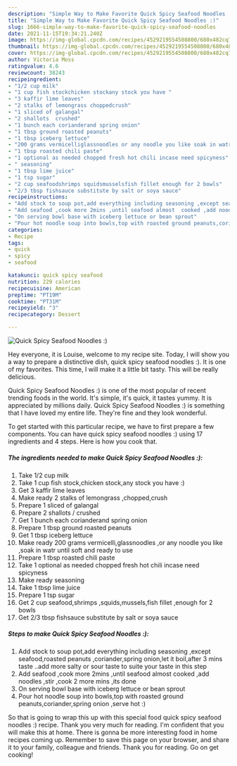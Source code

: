 ```yaml
---
description: "Simple Way to Make Favorite Quick Spicy Seafood Noodles :)"
title: "Simple Way to Make Favorite Quick Spicy Seafood Noodles :)"
slug: 1666-simple-way-to-make-favorite-quick-spicy-seafood-noodles
date: 2021-11-15T19:34:21.240Z
image: https://img-global.cpcdn.com/recipes/4529219554508800/680x482cq70/quick-spicy-seafood-noodles-recipe-main-photo.jpg
thumbnail: https://img-global.cpcdn.com/recipes/4529219554508800/680x482cq70/quick-spicy-seafood-noodles-recipe-main-photo.jpg
cover: https://img-global.cpcdn.com/recipes/4529219554508800/680x482cq70/quick-spicy-seafood-noodles-recipe-main-photo.jpg
author: Victoria Moss
ratingvalue: 4.6
reviewcount: 38243
recipeingredient:
- "1/2 cup milk"
- "1 cup fish stockchicken stockany stock you have "
- "3 kaffir lime leaves"
- "2 stalks of lemongrass choppedcrush"
- "1 sliced of galangal"
- "2 shallots  crushed"
- "1 bunch each corianderand spring onion"
- "1 tbsp ground roasted peanuts"
- "1 tbsp iceberg lettuce"
- "200 grams vermicelliglassnoodles or any noodle you like soak in watr until soft and ready to use"
- "1 tbsp roasted chili paste"
- "1 optional as needed chopped fresh hot chili incase need spicyness"
- " seasoning"
- "1 tbsp lime juice"
- "1 tsp sugar"
- "2 cup seafoodshrimps squidsmusselsfish fillet enough for 2 bowls"
- "2/3 tbsp fishsauce substitute by salt or soya sauce"
recipeinstructions:
- "Add stock to soup pot,add everything including seasoning ,except seafood,roasted peanuts ,coriander,spring onion,let it boil,after 3 mins taste ..add more salty or sour taste to suite your taste in this step"
- "Add seafood ,cook more 2mins ,until seafood almost  cooked ,add noodles ,stir ,cook 2 more mins ,its done"
- "On serving bowl base with iceberg lettuce or bean sprout"
- "Pour hot noodle soup into bowls,top with roasted ground peanuts,coriander,spring onion ,serve hot :)"
categories:
- Recipe
tags:
- quick
- spicy
- seafood

katakunci: quick spicy seafood 
nutrition: 229 calories
recipecuisine: American
preptime: "PT19M"
cooktime: "PT31M"
recipeyield: "3"
recipecategory: Dessert

---
```



![Quick Spicy Seafood Noodles :)](https://img-global.cpcdn.com/recipes/4529219554508800/680x482cq70/quick-spicy-seafood-noodles-recipe-main-photo.jpg)

Hey everyone, it is Louise, welcome to my recipe site. Today, I will show you a way to prepare a distinctive dish, quick spicy seafood noodles :). It is one of my favorites. This time, I will make it a little bit tasty. This will be really delicious.



Quick Spicy Seafood Noodles :) is one of the most popular of recent trending foods in the world. It's simple, it's quick, it tastes yummy. It is appreciated by millions daily. Quick Spicy Seafood Noodles :) is something that I have loved my entire life. They're fine and they look wonderful.


To get started with this particular recipe, we have to first prepare a few components. You can have quick spicy seafood noodles :) using 17 ingredients and 4 steps. Here is how you cook that.

<!--inarticleads1-->

##### The ingredients needed to make Quick Spicy Seafood Noodles :):

1. Take 1/2 cup milk
1. Take 1 cup fish stock,chicken stock,any stock you have :)
1. Get 3 kaffir lime leaves
1. Make ready 2 stalks of lemongrass ,chopped,crush
1. Prepare 1 sliced of galangal
1. Prepare 2 shallots / crushed
1. Get 1 bunch each corianderand spring onion
1. Prepare 1 tbsp ground roasted peanuts
1. Get 1 tbsp iceberg lettuce
1. Make ready 200 grams vermicelli,glassnoodles ,or any noodle you like ,soak in watr until soft and ready to use
1. Prepare 1 tbsp roasted chili paste
1. Take 1 optional as needed chopped fresh hot chili incase need spicyness
1. Make ready  seasoning
1. Take 1 tbsp lime juice
1. Prepare 1 tsp sugar
1. Get 2 cup seafood,shrimps ,squids,mussels,fish fillet ,enough for 2 bowls
1. Get 2/3 tbsp fishsauce substitute by salt or soya sauce




<!--inarticleads2-->

##### Steps to make Quick Spicy Seafood Noodles :):

1. Add stock to soup pot,add everything including seasoning ,except seafood,roasted peanuts ,coriander,spring onion,let it boil,after 3 mins taste ..add more salty or sour taste to suite your taste in this step
1. Add seafood ,cook more 2mins ,until seafood almost  cooked ,add noodles ,stir ,cook 2 more mins ,its done
1. On serving bowl base with iceberg lettuce or bean sprout
1. Pour hot noodle soup into bowls,top with roasted ground peanuts,coriander,spring onion ,serve hot :)




So that is going to wrap this up with this special food quick spicy seafood noodles :) recipe. Thank you very much for reading. I'm confident that you will make this at home. There is gonna be more interesting food in home recipes coming up. Remember to save this page on your browser, and share it to your family, colleague and friends. Thank you for reading. Go on get cooking!
